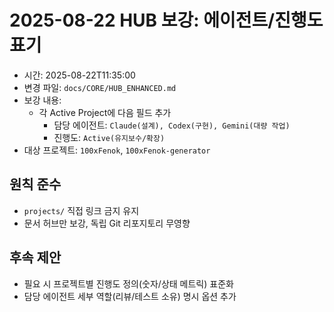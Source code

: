 # 2025-08-22 HUB 보강: 에이전트/진행도 표기

- 시간: 2025-08-22T11:35:00
- 변경 파일: `docs/CORE/HUB_ENHANCED.md`
- 보강 내용:
  - 각 Active Project에 다음 필드 추가
    - 담당 에이전트: `Claude(설계), Codex(구현), Gemini(대량 작업)`
    - 진행도: `Active(유지보수/확장)`
- 대상 프로젝트: `100xFenok`, `100xFenok-generator`

## 원칙 준수
- `projects/` 직접 링크 금지 유지
- 문서 허브만 보강, 독립 Git 리포지토리 무영향

## 후속 제안
- 필요 시 프로젝트별 진행도 정의(숫자/상태 메트릭) 표준화
- 담당 에이전트 세부 역할(리뷰/테스트 소유) 명시 옵션 추가

